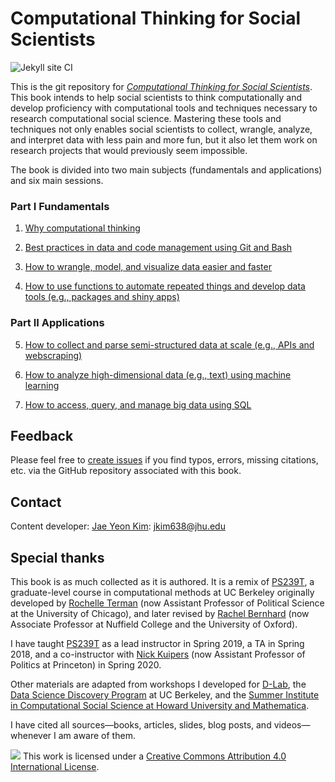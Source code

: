 # Computational Thinking for Social Scientists

![Jekyll site CI](https://github.com/jaeyk/PS239T/workflows/Jekyll%20site%20CI/badge.svg)

This is the git repository for [*Computational Thinking for Social Scientists*](https://jaeyk.github.io/PS239T/). This book intends to help social scientists to think computationally and develop proficiency with computational tools and techniques necessary to research computational social science. Mastering these tools and techniques not only enables social scientists to collect, wrangle, analyze, and interpret data with less pain and more fun, but it also let them work on research projects that would previously seem impossible. 

The book is divided into two main subjects (fundamentals and applications) and six main sessions. 

### Part I Fundamentals

1. [Why computational thinking](https://jaeyk.github.io/PS239T/motivation.html)

2. [Best practices in data and code management using Git and Bash](https://jaeyk.github.io/PS239T/git_bash.html)

3. [How to wrangle, model, and visualize data easier and faster](https://jaeyk.github.io/PS239T/tidy_data.html) 

4. [How to use functions to automate repeated things and develop data tools (e.g., packages and shiny apps)](https://jaeyk.github.io/PS239T/functional_programming.html) 

### Part II Applications

5. [How to collect and parse semi-structured data at scale (e.g., APIs and webscraping)](https://jaeyk.github.io/PS239T/semi_structured_data.html) 

6. [How to analyze high-dimensional data (e.g., text) using machine learning](https://jaeyk.github.io/PS239T/machine_learning.html) 

7. [How to access, query, and manage big data using SQL](https://jaeyk.github.io/PS239T/big_data.html) 

## Feedback

Please feel free to [create issues](https://github.com/jaeyk/PS239T/issues) if you find typos, errors, missing citations, etc. via the GitHub repository associated with this book. 

## Contact

Content developer: [Jae Yeon Kim](https://jaeyk.github.io/): jkim638@jhu.edu

## Special thanks 

This book is as much collected as it is authored. It is a remix of [PS239T](https://github.com/rochelleterman/PS239T), a graduate-level course in computational methods at UC Berkeley originally developed by [Rochelle Terman](http://rochelleterman.com/) (now Assistant Professor of Political Science at the University of Chicago), and later revised by [Rachel Bernhard](http://rachelbernhard.com/) (now Associate Professor at Nuffield College and the University of Oxford).  

I have taught [PS239T](https://github.com/PS239T/spring_2021) as a lead instructor in Spring 2019, a TA in Spring 2018, and a co-instructor with [Nick Kuipers](https://nicholaskuipers.com/) (now Assistant Professor of Politics at Princeton) in Spring 2020.

Other materials are adapted from workshops I developed for [D-Lab](https://dlab.berkeley.edu/), the [Data Science Discovery Program](https://data.berkeley.edu/research/discovery-program-home) at UC Berkeley, and the [Summer Institute in Computational Social Science at Howard University and Mathematica](https://sicss.io/2021/howard-mathematica/).

I have cited all sources—books, articles, slides, blog posts, and videos—whenever I am aware of them.

![](https://licensebuttons.net/l/by/4.0/88x31.png) This work is licensed under a [Creative Commons Attribution 4.0 International License](https://creativecommons.org/licenses/by/4.0/).
